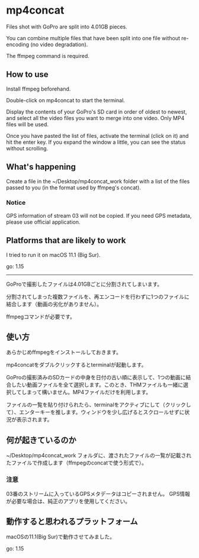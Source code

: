 # mp4concat

Files shot with GoPro are split into 4.01GB pieces.

You can combine multiple files that have been split into one file without re-encoding (no video degradation).

The ffmpeg command is required.

## How to use

Install ffmpeg beforehand.

Double-click on mp4concat to start the terminal.

Display the contents of your GoPro's SD card in order of oldest to newest, and select all the video files you want to merge into one video. Only MP4 files will be used.

Once you have pasted the list of files, activate the terminal (click on it) and hit the enter key. If you expand the window a little, you can see the status without scrolling.

## What's happening

Create a file in the ~/Desktop/mp4concat_work folder with a list of the files passed to you (in the format used by ffmpeg's concat).

### Notice

GPS information of stream 03 will not be copied.
If you need GPS metadata, please use official application.

## Platforms that are likely to work

I tried to run it on macOS 11.1 (Big Sur).

go: 1.15

---

GoProで撮影したファイルは4.01GBごとに分割されてしまいます。

分割されてしまった複数ファイルを、再エンコードを行わずに1つのファイルに結合します（動画の劣化がありません）。

ffmpegコマンドが必要です。

## 使い方

あらかじめffmpegをインストールしておきます。

mp4concatをダブルクリックするとterminalが起動します。

GoProの撮影済みのSDカードの中身を日付の古い順に表示して、1つの動画に結合したい動画ファイルを全て選択します。このとき、THMファイルも一緒に選択してしまって構いません。MP4ファイルだけを利用します。

ファイルの一覧を貼り付けられたら、terminalをアクティブにして（クリックして）、エンターキーを推します。ウィンドウを少し広げるとスクロールせずに状況が表示されます。

## 何が起きているのか

~/Desktop/mp4concat_work フォルダに、渡されたファイルの一覧が記載されたファイルで作成します（ffmpegのconcatで使う形式で）。

### 注意

03番のストリームに入っているGPSメタデータはコピーされません。
GPS情報が必要な場合は、純正のアプリを使用してください。

## 動作すると思われるプラットフォーム

macOSの11.1(Big Sur)で動作させてみました。

go: 1.15